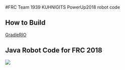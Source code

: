 #FRC Team 1939 KUHNIGITS PowerUp2018 robot code

## How to Build
[GradleRIO](https://github.com/Open-RIO/GradleRIO)

## Java Robot Code for FRC 2018
![](https://www.chiefdelphi.com/media/img/f38/f38a69f8cf403f1964bad7323b731606_l.jpg)
